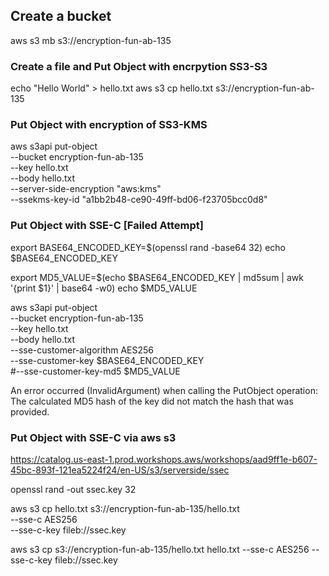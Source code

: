 ## Create a bucket

aws s3 mb s3://encryption-fun-ab-135

### Create a file and Put Object with encrpytion SS3-S3

echo "Hello World" > hello.txt
aws s3 cp hello.txt  s3://encryption-fun-ab-135

### Put Object with encryption of SS3-KMS

aws s3api put-object \
--bucket encryption-fun-ab-135 \
--key hello.txt \
--body hello.txt \
--server-side-encryption "aws:kms" \
--ssekms-key-id "a1bb2b48-ce90-49ff-bd06-f23705bcc0d8"

### Put Object with SSE-C [Failed Attempt]

export BASE64_ENCODED_KEY=$(openssl rand -base64 32)
echo  $BASE64_ENCODED_KEY

export MD5_VALUE=$(echo $BASE64_ENCODED_KEY | md5sum | awk '{print $1}' | base64 -w0)
echo  $MD5_VALUE

aws s3api put-object \
--bucket encryption-fun-ab-135 \
--key hello.txt \
--body hello.txt \
--sse-customer-algorithm AES256 \
--sse-customer-key $BASE64_ENCODED_KEY \
#--sse-customer-key-md5 $MD5_VALUE

An error occurred (InvalidArgument) when calling the PutObject operation: The calculated MD5 hash of the key did not match the hash that was provided.

### Put Object with SSE-C via aws s3

https://catalog.us-east-1.prod.workshops.aws/workshops/aad9ff1e-b607-45bc-893f-121ea5224f24/en-US/s3/serverside/ssec


openssl rand -out ssec.key 32

aws s3 cp hello.txt s3://encryption-fun-ab-135/hello.txt \
--sse-c AES256 \
--sse-c-key fileb://ssec.key

aws s3 cp s3://encryption-fun-ab-135/hello.txt hello.txt --sse-c AES256 --sse-c-key fileb://ssec.key